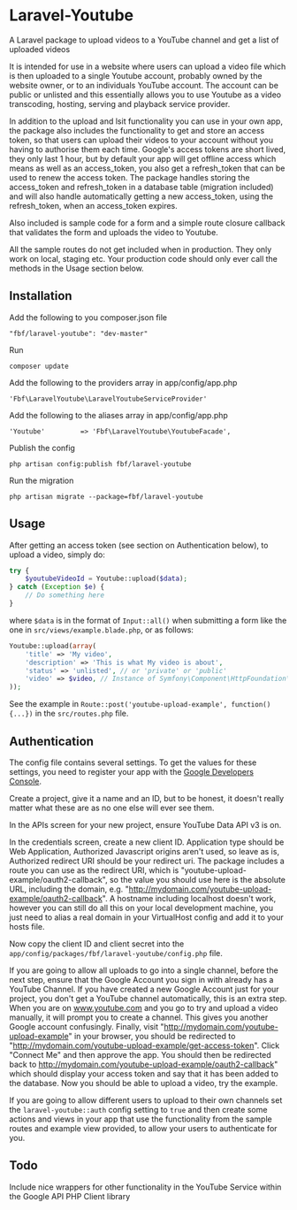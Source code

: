Laravel-Youtube
===============

A Laravel package to upload videos to a YouTube channel and get a list of uploaded videos

It is intended for use in a website where users can upload a video file which is then uploaded to a single Youtube
account, probably owned by the website owner, or to an individuals YouTube account. The account can be public or
unlisted and this essentially allows you to use Youtube as a video transcoding, hosting, serving and playback service
provider.

In addition to the upload and lsit functionality you can use in your own app, the package also includes the functionality
to get and store an access token, so that users can upload their videos to your account without you having to authorise
them each time. Google's access tokens are short lived, they only last 1 hour, but by default your app will get offline
access which means as well as an access_token, you also get a refresh_token that can be used to renew the access token.
The package handles storing the access_token and refresh_token in a database table (migration included) and will also
handle automatically getting a new access_token, using the refresh_token, when an access_token expires.

Also included is sample code for a form and a simple route closure callback that validates the form and uploads the
video to Youtube.

All the sample routes do not get included when in production. They only work on local, staging etc. Your production code
should only ever call the methods in the Usage section below.

## Installation

Add the following to you composer.json file

    "fbf/laravel-youtube": "dev-master"

Run

    composer update

Add the following to the providers array in app/config/app.php

    'Fbf\LaravelYoutube\LaravelYoutubeServiceProvider'

Add the following to the aliases array in app/config/app.php

    'Youtube'         => 'Fbf\LaravelYoutube\YoutubeFacade',

Publish the config

    php artisan config:publish fbf/laravel-youtube

Run the migration

    php artisan migrate --package=fbf/laravel-youtube

## Usage

After getting an access token (see section on Authentication below), to upload a video, simply do:

```php
try {
    $youtubeVideoId = Youtube::upload($data);
} catch (Exception $e) {
    // Do something here
}
```

where `$data` is in the format of `Input::all()` when submitting a form like the one in `src/views/example.blade.php`,
or as follows:

```php
Youtube::upload(array(
    'title' => 'My video',
    'description' => 'This is what My video is about',
    'status' => 'unlisted', // or 'private' or 'public'
    'video' => $video, // Instance of Symfony\Component\HttpFoundation\File\UploadedFile see http://laravel.com/docs/requests#files
));
```

See the example in `Route::post('youtube-upload-example', function() {...})` in the `src/routes.php` file.

## Authentication

The config file contains several settings. To get the values for these settings, you need to register your app with the
<a href="https://cloud.google.com/console">Google Developers Console</a>.

Create a project, give it a name and an ID, but to be honest, it doesn't really matter what these are as no one else
will ever see them.

In the APIs screen for your new project, ensure YouTube Data API v3 is on.

In the credentials screen, create a new client ID. Application type should be Web Application, Authorized Javascript
origins aren't used, so leave as is, Authorized redirect URI should be your redirect uri. The package includes a route
you can use as the redirect URI, which is "youtube-upload-example/oauth2-callback", so the value you should use here is
the absolute URL, including the domain, e.g. "http://mydomain.com/youtube-upload-example/oauth2-callback". A hostname
including localhost doesn't work, however you can still do all this on your local development machine, you just need to
alias a real domain in your VirtualHost config and add it to your hosts file.

Now copy the client ID and client secret into the `app/config/packages/fbf/laravel-youtube/config.php` file.

If you are going to allow all uploads to go into a single channel, before the next step, ensure that the Google Account
you sign in with already has a YouTube Channel. If you have created a new Google Account just for your project, you
don't get a YouTube channel automatically, this is an extra step. When you are on www.youtube.com and you go to try and
upload a video manually, it will prompt you to create a channel. This gives you another Google account confusingly.
Finally, visit "http://mydomain.com/youtube-upload-example" in your browser, you should be redirected to
"http://mydomain.com/youtube-upload-example/get-access-token". Click "Connect Me" and then approve the app. You should
then be redirected back to http://mydomain.com/youtube-upload-example/oauth2-callback" which should display your access
token and say that it has been added to the database. Now you should be able to upload a video, try the example.

If you are going to allow different users to upload to their own channels set the `laravel-youtube::auth` config setting
to `true` and then create some actions and views in your app that use the functionality from the sample routes and
example view provided, to allow your users to authenticate for you.

## Todo

Include nice wrappers for other functionality in the YouTube Service within the Google API PHP Client library